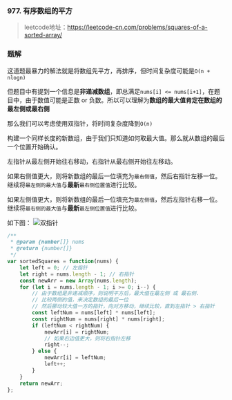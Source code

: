 ### 977. 有序数组的平方
>leetcode地址：https://leetcode-cn.com/problems/squares-of-a-sorted-array/

### 题解

这道题最暴力的解法就是将数组先平方，再排序，但时间复杂度可能是`O(n + nlogn)`

但题目中有提到一个信息是**非递减数组**，即总满足`nums[i] <= nums[i+1]`，在题目中，由于数值可能是正数 or 负数。所以可以理解为**数组的最大值肯定在数组的最左侧或最右侧**

那么我们可以考虑使用双指针，将时间复杂度降到`O(n)`

构建一个同样长度的新数组，由于我们只知道如何取最大值。那么就从数组的最后一个位置开始确认。

左指针从最左侧开始往右移动，右指针从最右侧开始往左移动。

如果右侧值更大，则将新数组的最后一位填充为`最右侧值`，然后右指针左移一位。继续将`最左侧的最大值`与**最新**`最右侧位置值`进行比较。

如果左侧值更大，则将新数组的最后一位填充为`最左侧值`，然后左指针右移一位。继续将`最右侧的最大值`与**最新**`最左侧位置值`进行比较。

如下图：
![双指针](https://raw.githubusercontent.com/kerwin-ly/Blog/master/assets/imgs/data-structure/arr-two-pointer.png)

```js
/**
 * @param {number[]} nums
 * @return {number[]}
 */
var sortedSquares = function(nums) {
    let left = 0; // 左指针
    let right = nums.length - 1; // 右指针
    const newArr = new Array(nums.length);
    for (let i = nums.length - 1; i >= 0; i--) {
        // 由于数组是非递减顺序，则说明平方后，最大值在最左侧 或 最右侧. 
        // 比较两侧的值，来决定数组的最后一位
        // 然后挪动较大值一方的指针，向对方移动，继续比较，直到左指针 > 右指针
        const leftNum = nums[left] * nums[left];
        const rightNum = nums[right] * nums[right];
        if (leftNum < rightNum) {
            newArr[i] = rightNum;
            // 如果右边值更大，则将右指针左移
            right--;
        } else {
            newArr[i] = leftNum;
            left++;
        }
    }
    return newArr;
};
```